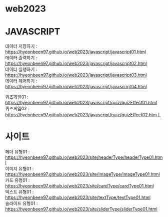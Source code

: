 # web2023


# JAVASCRIPT   
데이터 저장하기 : https://hyeonbeen97.github.io/web2023/javascript/javascript01.html     
데이터 출력하기 : https://hyeonbeen97.github.io/web2023/javascript/javascript02.html   
데이터 실행하기 : https://hyeonbeen97.github.io/web2023/javascript/javascript03.html   
데이터 제어하기 : https://hyeonbeen97.github.io/web2023/javascript/javascript04.html   
   
퀴즈게임01 : https://hyeonbeen97.github.io/web2023/javascript/quiz/quizEffect01.html    
퀴즈게임02 : https://hyeonbeen97.github.io/web2023/javascript/quiz/quizEffect02.htmㅣ          
 
# 사이트            
헤더 유형01 : https://hyeonbeen97.github.io/web2023/site/headerType/headerType01.html         
이미지 유형01 : https://hyeonbeen97.github.io/web2023/site/imageType/imageType01.html      
카드 유형01 : https://hyeonbeen97.github.io/web2023/site/cardType/cardType01.html     
텍스트 유형01 : https://hyeonbeen97.github.io/web2023/site/textType/textType01.html      
슬라이드 유형01 : https://hyeonbeen97.github.io/web2023/site/sliderType/sliderType01.html     
